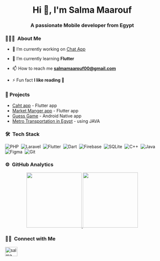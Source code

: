 <h1 align="center">Hi 👋, I'm Salma Maarouf</h1>
<h3 align="center">A passionate Mobile developer from Egypt</h3>




### 👨🏻‍💻 &nbsp;About Me
- 🔭 I’m currently working on [Chat App](https://github.com/SalmaW/chat_app)

- 🌱 I’m currently learning **Flutter**

- 📫 How to reach me **salmamaarouf00@gmail.com**

- ⚡ Fun fact **I like reading 📖**


### 🚀 Projects
- [Caht app](https://github.com/SalmaW/chat_app) - Flutter app
- [Market Manger app](https://github.com/SalmaW/ECTD_levelOne_final_project) - Flutter app
- [Guess Game](https://github.com/SalmaW/Guess-Game-Android-Native) - Android Native app
- [Metro Transportation in Egypt](https://github.com/SalmaW/metro_in_JAVA) - using JAVA




### 🛠 &nbsp;Tech Stack
![PHP](https://img.shields.io/badge/-PHP-05122A?style=for-the-badge&logo=php)&nbsp;
![Laravel](https://img.shields.io/badge/-Laravel-05122A?style=for-the-badge&logo=laravel)&nbsp;
![Flutter](https://img.shields.io/badge/-Flutter-05122A?style=for-the-badge&logo=flutter)&nbsp;
![Dart](https://img.shields.io/badge/-Dart-05122A?style=for-the-badge&logo=dart)&nbsp;
![Firebase](https://img.shields.io/badge/-Firebase-05122A?style=for-the-badge&logo=firebase)&nbsp;
![SQLite](https://img.shields.io/badge/-SQLite-05122A?style=for-the-badge&logo=sqlite)&nbsp;
![C++](https://img.shields.io/badge/-C++-05122A?style=for-the-badge&logo=c%2B%2B&logoColor=00599C)&nbsp;
![Java](https://img.shields.io/badge/-Java-05122A?style=for-the-badge&logo=java&logoColor=FFA518)&nbsp;
![Figma](https://img.shields.io/badge/-Figma-05122A?style=for-the-badge&logo=figma)&nbsp;
![Git](https://img.shields.io/badge/-Git-05122A?style=for-the-badge&logo=git)&nbsp;




### ⚙️ &nbsp;GitHub Analytics
<p align="center">
<a href="https://github.com/salmaw">
  <img height="180em" src="https://github-readme-stats.vercel.app/api/top-langs?username=salmaw&show_icons=true&locale=en&layout=compact"/>
  <img height="180em" src="https://github-readme-streak-stats.herokuapp.com/?user=salmaw&"/>
</a>
</p>




### 🤝🏻 &nbsp;Connect with Me
<p align="left">
<a href="www.linkedin.com/in/salma-maarouf" target="blank"><img align="center" src="https://raw.githubusercontent.com/rahuldkjain/github-profile-readme-generator/master/src/images/icons/Social/linked-in-alt.svg" alt="salma maarouf" height="30" width="40" /></a>
</p>

